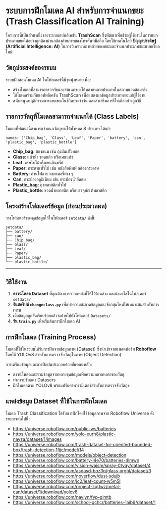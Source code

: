 # ระบบการฝึกโมเดล AI สำหรับการจำแนกขยะ (Trash Classification AI Training)

โครงการนี้เป็นส่วนหนึ่งของระบบแอปพลิเคชัน **TrashScan** ซึ่งพัฒนาเพื่อช่วยผู้ใช้งานในการแยกประเภทขยะได้อย่างถูกต้องผ่านกล้องถ่ายภาพของโทรศัพท์มือถือ โดยใช้เทคโนโลยี **ปัญญาประดิษฐ์ (Artificial Intelligence: AI)** ในการวิเคราะห์ภาพถ่ายของขยะและจำแนกประเภทขยะแบบเรียลไทม์

## วัตถุประสงค์ของระบบ

ระบบฝึกสอนโมเดล AI ในโฟลเดอร์นี้มีจุดมุ่งหมายเพื่อ:
- สร้างโมเดลที่สามารถตรวจจับและจำแนกขยะได้หลากหลายประเภทในสภาพแวดล้อมจริง
- ใช้โมเดลร่วมกับแอปพลิเคชัน TrashScan เพื่อแสดงผลข้อมูลประเภทขยะแก่ผู้ใช้งาน
- สนับสนุนพฤติกรรมการแยกขยะในชีวิตประจำวัน และส่งเสริมการรีไซเคิลอย่างถูกวิธี

## รายการวัตถุที่โมเดลสามารถจำแนกได้ (Class Labels)

โมเดลที่พัฒนานี้สามารถจำแนกวัตถุขยะได้ทั้งหมด 8 ประเภท ได้แก่:

```
names: ['Chip_bag', 'Glass', 'Leaf', 'Paper', 'battery', 'can', 'plastic_bag', 'plastic_bottle']
```

- **Chip_bag**: ซองขนม เช่น ถุงมันฝรั่งทอด
- **Glass**: แก้วน้ำ ขวดแก้ว หรือเศษแก้ว
- **Leaf**: เศษใบไม้หรือขยะอินทรีย์
- **Paper**: กระดาษทั่วไป เช่น หนังสือพิมพ์ กล่องกระดาษ
- **Battery**: ถ่านไฟฉาย แบตเตอรี่ต่าง ๆ
- **Can**: กระป๋องอลูมิเนียม เช่น กระป๋องน้ำอัดลม
- **Plastic_bag**: ถุงพลาสติกทั่วไป
- **Plastic_bottle**: ขวดน้ำพลาสติก หรือบรรจุภัณฑ์พลาสติก


## โครงสร้างโฟลเดอร์ข้อมูล (ก่อนประมวลผล)

วางโฟลเดอร์ของชุดข้อมูลไว้ในโฟลเดอร์ `setdata/` ดังนี้:

```
setdata/
├── battery/
├── can/
├── Chip_bag/
├── Glass/
├── Leaf/
├── Paper/
├── plastic_bag/
└── plastic_bottle/
```

---

## วิธีใช้งาน

1. **ดาวน์โหลด Dataset** ที่คุณต้องการจากแหล่งที่ให้ไว้ด้านล่าง และนำมาใส่ในโฟลเดอร์ `setdata/`
2. **รันสคริปต์ `changeclass.py`** เพื่อทำความสะอาดข้อมูลและจัดกลุ่มใหม่ให้เหมาะสมสำหรับการเทรน
3. เมื่อข้อมูลถูกจัดเรียบร้อยแล้วจะย้ายไปยังโฟลเดอร์ `Datasets/`
4. **รัน `train.py`** เพื่อเริ่มต้นการฝึกโมเดล AI


## การฝึกโมเดล (Training Process)

โมเดลที่ใช้ในระบบได้รับการฝึกจากข้อมูลภาพ (Dataset) ซึ่งนำเข้าจากแพลตฟอร์ม **Roboflow** โดยใช้ YOLOv8 สำหรับการตรวจจับวัตถุในภาพ (Object Detection)

การเตรียมข้อมูลและการฝึกฝนประกอบด้วยขั้นตอนหลัก:
- ดาวน์โหลดและรวมข้อมูลจากหลายชุดข้อมูลเพื่อความหลากหลายของวัตถุ
- ทำการปรับแต่ง Datasers 
- ฝึกโมเดลด้วย YOLOv8 พร้อมปรับค่าพารามิเตอร์สำหรับการตรวจจับวัตถุข

## แหล่งข้อมูล Dataset ที่ใช้ในการฝึกโมเดล

โมเดล Trash Classification ได้รับการฝึกโดยใช้ข้อมูลภาพจาก Roboflow Universe ดังรายการต่อไปนี้:

- https://universe.roboflow.com/public-ws/batteries  
- https://universe.roboflow.com/yolo-eurh8/plastic-nayza/dataset/1/images  
- https://universe.roboflow.com/trash-dataset-for-oriented-bounded-box/trash-detection-1fjjc/model/14  
- https://universe.roboflow.com/models/object-detection  
- https://universe.roboflow.com/battery-i4e70/batteries-4lmwn  
- https://universe.roboflow.com/vision-wajsm/spray-0tvqy/dataset/4  
- https://universe.roboflow.com/asdasd-boz3q/glass-xrghl/dataset/3  
- https://universe.roboflow.com/noverflow/dust-sdujb  
- https://universe.roboflow.com/jc2/leaf-count-w5m5l  
- https://universe.roboflow.com/project-zq0wz/metal-can/dataset/1/download/yolov8  
- https://universe.roboflow.com/naviyn/fyp-gimtb  
- https://universe.roboflow.com/school-gchcr/batteries-1aib9/dataset/1  

